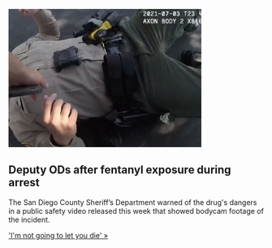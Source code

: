 
![Deputy ODs after fentanyl exposure during arrest](./20210807175554.png)
## Deputy ODs after fentanyl exposure during arrest

The San Diego County Sheriff’s Department warned of the drug's dangers in a public safety video released this week that showed bodycam footage of the incident.

['I'm not going to let you die' »](https://www.yahoo.com/news/california-sheriffs-deputy-overdoses-nearly-025740807.html)
